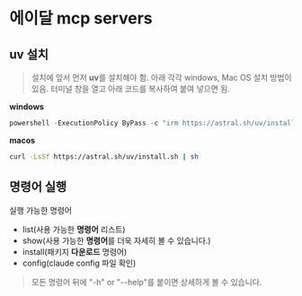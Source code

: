 # 에이달 mcp servers

## uv 설치

> 설치에 앞서 먼저 **uv**를 설치해야 함.
> 아래 각각 windows, Mac OS 설치 방법이 있음.
> 터미널 창을 열고 아래 코드를 복사하여 붙여 넣으면 됨.

**windows**

```powershell
powershell -ExecutionPolicy ByPass -c "irm https://astral.sh/uv/install.ps1 | iex"
```

**macos**

```sh
curl -LsSf https://astral.sh/uv/install.sh | sh
```

## 명령어 실행

실행 가능한 명령어
- list(사용 가능한 **명령어** 리스트)
- show(사용 가능한 **명령어**를 더욱 자세히 볼 수 있습니다.)
- install(패키지 **다운로드** 명령어)
- config(claude config 파일 확인)

> 모든 명령어 뒤에 "-h" or "--help"를 붙이면 상세하게 볼 수 있습니다.